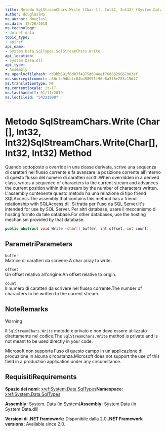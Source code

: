 ```yaml
---
title: Metodo SqlStreamChars.Write (Char [], Int32, Int32) (System.Data.SqlTypes)
author: douglaslMS
ms.author: douglasl
ms.date: 12/20/2018
ms.technology:
- dotnet-data
topic_type:
- apiref
api_name:
- System.Data.SqlTypes.SqlStreamChars.Write
api_location:
- System.Data.dll
api_type:
- Assembly
ms.openlocfilehash: dd9bb691f6d07f4875d684eef76d6329667003af
ms.sourcegitcommit: a36cfc9dbbfc04bd88971f96e8a3f8e283c15d42
ms.translationtype: MT
ms.contentlocale: it-IT
ms.lasthandoff: 01/11/2019
ms.locfileid: "54221908"
---
```

# <a name="sqlstreamcharswritechar-int32-int32-method"></a><span data-ttu-id="f7cb0-102">Metodo SqlStreamChars.Write (Char [], Int32, Int32)</span><span class="sxs-lookup"><span data-stu-id="f7cb0-102">SqlStreamChars.Write(Char[], Int32, Int32) Method</span></span>

<span data-ttu-id="f7cb0-103">Quando sottoposto a override in una classe derivata, scrive una sequenza di caratteri nel flusso corrente e fa avanzare la posizione corrente all'interno di questo flusso del numero di caratteri scritti.</span><span class="sxs-lookup"><span data-stu-id="f7cb0-103">When overridden in a derived class, writes a sequence of characters to the current stream and advances the current position within this stream by the number of characters written.</span></span> <span data-ttu-id="f7cb0-104">L'assembly contenente questo metodo ha una relazione di tipo friend SQLAccess.</span><span class="sxs-lookup"><span data-stu-id="f7cb0-104">The assembly that contains this method has a friend relationship with SQLAccess.dll.</span></span> <span data-ttu-id="f7cb0-105">Si tratta per l'uso da SQL Server.</span><span class="sxs-lookup"><span data-stu-id="f7cb0-105">It's intended for use by SQL Server.</span></span> <span data-ttu-id="f7cb0-106">Per altri database, usare il meccanismo di hosting fornito da tale database.</span><span class="sxs-lookup"><span data-stu-id="f7cb0-106">For other databases, use the hosting mechanism provided by that database.</span></span>

```csharp
public abstract void Write (char[] buffer, int offset, int count);
```

## <a name="parameters"></a><span data-ttu-id="f7cb0-107">Parametri</span><span class="sxs-lookup"><span data-stu-id="f7cb0-107">Parameters</span></span>

`buffer`  
<span data-ttu-id="f7cb0-108">Matrice di caratteri da scrivere.</span><span class="sxs-lookup"><span data-stu-id="f7cb0-108">A char array to write.</span></span>

`offset`  
<span data-ttu-id="f7cb0-109">Un offset relativo all'origine.</span><span class="sxs-lookup"><span data-stu-id="f7cb0-109">An offset relative to origin.</span></span>

`count`  
<span data-ttu-id="f7cb0-110">Il numero di caratteri da scrivere nel flusso corrente.</span><span class="sxs-lookup"><span data-stu-id="f7cb0-110">The number of characters to be written to the current stream.</span></span>

## <a name="remarks"></a><span data-ttu-id="f7cb0-111">Note</span><span class="sxs-lookup"><span data-stu-id="f7cb0-111">Remarks</span></span>

> [!WARNING]
> <span data-ttu-id="f7cb0-112">Il `SqlStreamChars.Write` metodo è privato e non deve essere utilizzato direttamente nel codice.</span><span class="sxs-lookup"><span data-stu-id="f7cb0-112">The `SqlStreamChars.Write` method is private and is not meant to be used directly in your code.</span></span>
>
> <span data-ttu-id="f7cb0-113">Microsoft non supporta l'uso di questo campo in un'applicazione di produzione in alcuna circostanza.</span><span class="sxs-lookup"><span data-stu-id="f7cb0-113">Microsoft does not support the use of this field in a production application under any circumstance.</span></span>

## <a name="requirements"></a><span data-ttu-id="f7cb0-114">Requisiti</span><span class="sxs-lookup"><span data-stu-id="f7cb0-114">Requirements</span></span>

<span data-ttu-id="f7cb0-115">**Spazio dei nomi:** <xref:System.Data.SqlTypes></span><span class="sxs-lookup"><span data-stu-id="f7cb0-115">**Namespace:** <xref:System.Data.SqlTypes></span></span>

<span data-ttu-id="f7cb0-116">**Assembly:** System. Data (in System)</span><span class="sxs-lookup"><span data-stu-id="f7cb0-116">**Assembly:** System.Data (in System.Data.dll)</span></span>

<span data-ttu-id="f7cb0-117">**Versioni di .NET framework:** Disponibile dalla 2.0.</span><span class="sxs-lookup"><span data-stu-id="f7cb0-117">**.NET Framework versions:** Available since 2.0.</span></span>